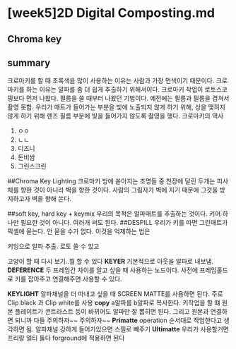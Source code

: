 [week5]2D Digital Composting.md
=============
Chroma key
-------------
## summary
크로마키를 할 때 초록색을 많이 사용하는 이유는 사람과 가장 먼색이기 때문이다. 크로마키를 하는 이유는 알파를 좀 더 쉽게 추출하기 위해서이다. 크로마키 작업이 로토스코핑보다 먼저 나왔다. 필름을 쓸 때부터 나왔던 기법이다. 예전에는 필름과 필름을 겹쳐서 촬영 못함. 우리가 매트가 들어가는 부분을 빛에 노출되지 않게 하기 위해, 상을 맺히지 않게 하기 위해 렌즈 필름 부분에 빛을 들어가지 않도록 촬영을 했다. 
크로마키의 역사
1. ㅇㅇ
2. ㄴㄴ
3. 디즈니
4. 돈비쌈
5. 그린스크린

##Chroma Key Lighting
크로마키 방에 쏟아지는 조명들 중 천장에 달린 두개는 피사체를 향한 것이 아니라 벽을 향한 것이다. 사람의 그림자가 벽에 지기 때문에 그것을 방지하고자 벽을 향해 쏜다. 

##soft key, hard key + keymix
우리의 목적은 알파매트를 추출하는 것이다. 키어 하나만 필요한 것이 아니다. 여러개 써도 된다. 
##DESPILL
우리가 키를 따면 그린매트가 픽셀에 묻는다. 안 묻을 수가 없다. 이것을 억제하는 법은

키잉으로 알파 추출. 로토 쓸 수 있고 

고양이 할 때 다시 보기..뭘 할 수 있다
**KEYER**
기본적으로 아웃을 알파로 내보냄. 
**DEFERENCE**
두 프레임간 차이를 알고 싶을 때 사용하는 노드이다. 사전에 프레임홀드로 키를 잡아주고 연결해주면 사용할 수 있다. 

**KEYLIGHT**
알파채널을 더 따내고 싶을 때 SCREEN MATTE를 사용하면 된다. 주로 Clip black 과 Clip white를 사용 
**copy**
a알파를 b알파로 복사한다. 키작업을 할 떄 원본 플레이트가 콘트라스트 등이 바뀌어도 알파만 잘 뽑히면 된다. 그리고 원본과 연결하면 되니까 다들 주의하자~~ 주의하자~~ 
**Primatte**
operation 순서대로 작업한다고 생각하면 됨. 
알파채널 강하게 들어가있으면 스필로 빼주기 
**Ultimatte**
우리가 사용할거면 프리랑 얼티 둘다 forground에 적용하면 된다 
